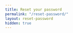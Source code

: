 ```yaml
---
title: Reset your password
permalink: "/reset-password/"
layout: reset-password
hidden: true
---
```


